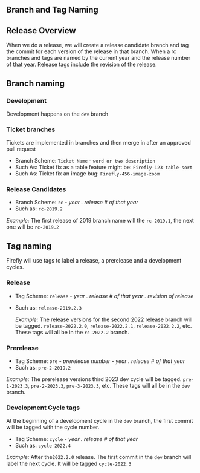 ## Branch and Tag Naming


## Release Overview

When we do a release, we will create a release candidate branch and tag the commit for each version of the release in that branch.
When a rc branches and tags are named by the current year and the release number of that year.  Release tags include the revision of the release.


## Branch naming

### Development

Development happens on the `dev` branch

### Ticket branches

Tickets are implemented in branches and then merge in after an approved pull request

 - Branch Scheme: `Ticket Name` - `word or two description`
 - Such As: Ticket fix as a table feature might be: `Firefly-123-table-sort`
 - Such As: Ticket fix an image bug: `Firefly-456-image-zoom`

### Release Candidates

 - Branch Scheme: `rc` - _year_ *.*  _release # of that year_    
 - Such as: `rc-2019.2`

_Example:_ The first release of 2019 branch name will the `rc-2019.1`, the next one will be `rc-2019.2`

## Tag naming

Firefly will use tags to label a release, a prerelease and a development cycles.

### Release

 - Tag Scheme: `release` - _year_ *.*  _release # of that year_ *.* _revision of release_
 - Such as: `release-2019.2.3`


   _Example:_ The release versions for the second 2022 release branch will be tagged. `release-2022.2.0`, `release-2022.2.1`, `release-2022.2.2`, etc. These tags will all be in the `rc-2022.2` branch.

### Prerelease

- Tag Scheme: `pre` *-* _prerelease number_ *-* _year_ *.*  _release # of that year_ 
- Such as: `pre-2-2019.2`


_Example:_ The prerelease versions third 2023 dev cycle will be tagged. `pre-1-2023.3`, `pre-2-2023.3`, `pre-3-2023.3`, etc. These tags will all be in the `dev` branch.


### Development Cycle tags

At the beginning of a development cycle in the `dev` branch, the first commit will be tagged with the cycle number.

- Tag Scheme: `cycle` - _year_ *.*  _release # of that year_
- Such as: `cycle-2022.4`


_Example:_ After the`2022.2.0` release. The first commit in the `dev` branch will label the next cycle. It will be tagged `cycle-2022.3` 
